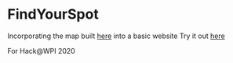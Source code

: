 # FindYourSpot

Incorporating the map built [here](https://github.com/nwalzer/Hack-WPI-2020) into a basic website
Try it out [here](https://centaurius.github.io/FindYourSpot/app.html#)

For Hack@WPI 2020
